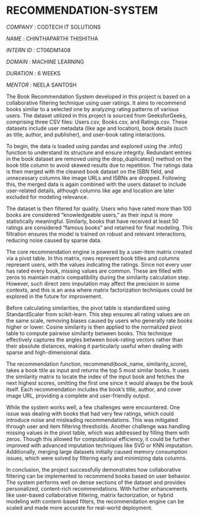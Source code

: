 # RECOMMENDATION-SYSTEM

*COMPANY* : CODTECH IT SOLUTIONS

*NAME* : CHINTHAPARTHI THISHITHA

*INTERN ID* : CT06DM1408

*DOMAIN* : MACHINE LEARNING

*DURATION* : 6 WEEKS

*MENTOR* : NEELA SANTOSH

The Book Recommendation System developed in this project is based on a collaborative filtering technique using user ratings. It aims to recommend books similar to a selected one by analyzing rating patterns of various users. The dataset utilized in this project is sourced from GeeksforGeeks, comprising three CSV files: Users.csv, Books.csv, and Ratings.csv. These datasets include user metadata (like age and location), book details (such as title, author, and publisher), and user-book rating interactions.

To begin, the data is loaded using pandas and explored using the .info() function to understand its structure and ensure integrity. Redundant entries in the book dataset are removed using the drop_duplicates() method on the book title column to avoid skewed results due to repetition. The ratings data is then merged with the cleaned book dataset on the ISBN field, and unnecessary columns like image URLs and ISBNs are dropped. Following this, the merged data is again combined with the users dataset to include user-related details, although columns like age and location are later excluded for modeling relevance.

The dataset is then filtered for quality. Users who have rated more than 100 books are considered “knowledgeable users,” as their input is more statistically meaningful. Similarly, books that have received at least 50 ratings are considered “famous books” and retained for final modeling. This filtration ensures the model is trained on robust and relevant interactions, reducing noise caused by sparse data.

The core recommendation engine is powered by a user-item matrix created via a pivot table. In this matrix, rows represent book titles and columns represent users, with the values indicating the ratings. Since not every user has rated every book, missing values are common. These are filled with zeros to maintain matrix compatibility during the similarity calculation step. However, such direct zero imputation may affect the precision in some contexts, and this is an area where matrix factorization techniques could be explored in the future for improvement.

Before calculating similarities, the pivot table is standardized using StandardScaler from scikit-learn. This step ensures all rating values are on the same scale, removing biases caused by users who generally rate books higher or lower. Cosine similarity is then applied to the normalized pivot table to compute pairwise similarity between books. This technique effectively captures the angles between book-rating vectors rather than their absolute distances, making it particularly useful when dealing with sparse and high-dimensional data.

The recommendation function, recommend(book_name, similarity_score), takes a book title as input and returns the top 5 most similar books. It uses the similarity matrix to locate the index of the input book and fetches the next highest scores, omitting the first one since it would always be the book itself. Each recommendation includes the book’s title, author, and cover image URL, providing a complete and user-friendly output.

While the system works well, a few challenges were encountered. One issue was dealing with books that had very few ratings, which could introduce noise and misleading recommendations. This was mitigated through user and item filtering thresholds. Another challenge was handling missing values in the pivot table, which was addressed by filling them with zeros. Though this allowed for computational efficiency, it could be further improved with advanced imputation techniques like SVD or KNN imputation. Additionally, merging large datasets initially caused memory consumption issues, which were solved by filtering early and minimizing data columns.

In conclusion, the project successfully demonstrates how collaborative filtering can be implemented to recommend books based on user behavior. The system performs well on dense sections of the dataset and provides personalized, content-rich recommendations. With further enhancements like user-based collaborative filtering, matrix factorization, or hybrid modeling with content-based filters, the recommendation engine can be scaled and made more accurate for real-world deployment.

